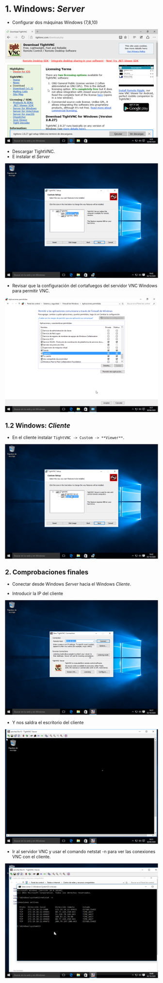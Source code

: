 # 1. Windows: *Server*
- Configurar dos máquinas Windows (7,8,10)

![](./images/captura1.png)  

- Descargar TightVNC.
- E instalar el *Server* 

![](./images/captura9.png)

- Revisar que la configuración del cortafuegos del servidor VNC Windows para permitir VNC.

![](./images/captura2.png)  

## 1.2 Windows: *Cliente*

- En el cliente instalar `TightVNC -> Custom -> **Viewer**`.

![](./images/captura8.png)  

## 2. Comprobaciones finales

- Conectar desde Windows *Server* hacia el Windows *Cliente*.

- Introducir la IP del cliente

![](./images/captura6.png)

- Y nos saldra el escritorio del cliente

![](./images/captura4.png)

- Ir al servidor VNC y usar el comando netstat -n para ver las conexiones VNC con el cliente.

![](./images/captura7.png)